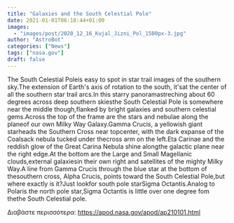 ```yaml
---
title: "Galaxies and the South Celestial Pole"
date: 2021-01-01T06:18:44+01:00
images:
  - "images/post/2020_12_16_Kujal_Jizni_Pol_1500px-3.jpg"
author: "AstroBot"
categories: ["News"]
tags: ["nasa.gov"]
draft: false
---
```


The South Celestial Poleis easy to spot in star trail images of the southern sky.The extension of Earth's axis of rotation to the south, it'sat the center of all the southern star trail arcs.In this starry panoramastreching about 60 degrees across deep southern skiesthe South Celestial Pole is somewhere near the middle though,flanked by bright galaxies and southern celestial gems.Across the top of the frame are the stars and nebulae along the planeof our own Milky Way Galaxy.Gamma Crucis, a yellowish giant starheads the Southern Cross near topcenter, with the dark expanse of the Coalsack nebula tucked under thecross arm on the left.Eta Carinae and the reddish glow of the Great Carina Nebula shine alongthe galactic plane near the right edge.At the bottom are the Large and Small Magellanic clouds,external galaxiesin their own right and satellites of the mighty Milky Way.A line from Gamma Crucis through the blue star at the bottom of thesouthern cross, Alpha Crucis, points toward the South Celestial Pole,but where exactly is it?Just lookfor south pole starSigma Octantis.Analog to Polaris the north pole star,Sigma Octantis is little over one degree fom thethe South Celestial pole.

Διαβάστε περισσότερα: https://apod.nasa.gov/apod/ap210101.html
